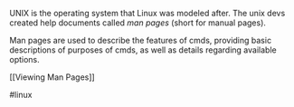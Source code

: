 UNIX is the operating system that Linux was modeled after. The unix devs created help documents called *man pages* (short for manual pages).

Man pages are used to describe the features of cmds, providing basic descriptions of purposes of cmds, as well as details regarding available options.

[[Viewing Man Pages]]

#linux 